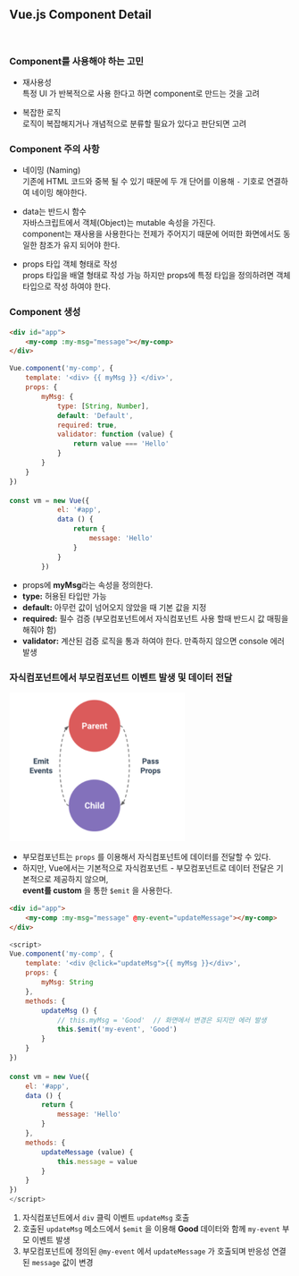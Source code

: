 ## Vue.js Component Detail

<br>

### Component를 사용해야 하는 고민
* 재사용성 <br>
특정 UI 가 반복적으로 사용 한다고 하면 component로 만드는 것을 고려

* 복잡한 로직 <br>
로직이 복잡해지거나 개념적으로 분류할 필요가 있다고 판단되면 고려

### Component 주의 사항
* 네이밍 (Naming) <br>
기존에 HTML 코드와 중복 될 수 있기 때문에 두 개 단어를 이용해 `-` 기호로 연결하여 네이밍 해야한다.

* data는 반드시 함수 <br>
자바스크립트에서 객체(Object)는 mutable 속성을 가진다. <br>
component는 재사용을 사용한다는 전제가 주어지기 때문에 어떠한 화면에서도 동일한 참조가 유지 되어야 한다.

* props 타입 객체 형태로 작성 <br>
props 타입을 배열 형태로 작성 가능 하지만 props에 특정 타입을 정의하려면 객체 타입으로 작성 하여야 한다.

### Component 생성
```html
<div id="app">
    <my-comp :my-msg="message"></my-comp>
</div>
```
```js
Vue.component('my-comp', {
    template: '<div> {{ myMsg }} </div>',
    props: {
        myMsg: {
            type: [String, Number],
            default: 'Default',
            required: true,
            validator: function (value) {
                return value === 'Hello'
            }
        }
    }
})

const vm = new Vue({
            el: '#app',
            data () {
                return {
                    message: 'Hello'
                }
            }
        })
```
* props에 **myMsg**라는 속성을 정의한다.
* **type:** 허용된 타입만 가능
* **default:** 아무런 값이 넘어오지 않았을 때 기본 값을 지정
* **required:** 필수 검증 (부모컴포넌트에서 자식컴포넌트 사용 할때 반드시 값 매핑을 해줘야 함)
* **validator:** 계산된 검증 로직을 통과 하여야 한다. 만족하지 않으면 console 에러 발생

### 자식컴포넌트에서 부모컴포넌트 이벤트 발생 및 데이터 전달
![](img/2021-04-17_Vue01.png)

* 부모컴포넌트는 `props` 를 이용해서 자식컴포넌트에 데이터를 전달할 수 있다.
* 하지만, Vue에서는 기본적으로 자식컴포넌트 - 부모컴포넌트로 데이터 전달은 기본적으로 제공하지 않으며,<br>
  **event를 custom** 을 통한 `$emit` 을 사용한다.

```html
<div id="app">
    <my-comp :my-msg="message" @my-event="updateMessage"></my-comp>
</div>
```
```js
<script> 
Vue.component('my-comp', {
    template: '<div @click="updateMsg">{{ myMsg }}</div>',
    props: {
        myMsg: String
    },
    methods: {
        updateMsg () {
            // this.myMsg = 'Good'  // 화면에서 변경은 되지만 에러 발생
            this.$emit('my-event', 'Good')
        }
    }
})

const vm = new Vue({
    el: '#app',
    data () {
        return {
            message: 'Hello'
        }
    },
    methods: {
        updateMessage (value) {
            this.message = value
        }
    }
})
</script>
```
1. 자식컴포넌트에서 `div` 클릭 이벤트 `updateMsg` 호출
2. 호출된 `updateMsg` 메소드에서 `$emit` 을 이용해 **Good** 데이터와 함께 `my-event` 부모 이벤트 발생
3. 부모컴포넌트에 정의된 `@my-event` 에서 `updateMessage` 가 호출되며 반응성 연결된 `message` 값이 변경 